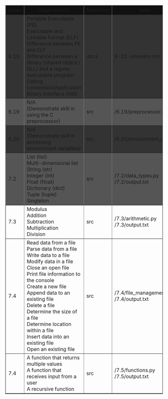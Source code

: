 <table border=1>
<thead>
  <tr bgcolor="#111">
    <th>Issue</th>
    <th>Objective(s)</th>
    <th>Directory</th>
    <th>Item</th>
  </tr>
</thead>
<tbody>
  <tr bgcolor="#333">
    <td>6.15</td>
    <td>Portable Executable (PE)<br> Executable and Linkable Format (ELF) <br>
     Difference between PE and ELF <br>
     Difference between a library (shared object / DLL) and a regular executable program <br>
     Calling convention/Application Binary Interface (ABI)</td>
    <td>docs</td>
    <td>6-15-answers.md</td>
  </tr>
  <tr bgcolor="#555">
    <td>6.19</td>
    <td>N/A <br> (Demonstrate skill in using the C preprocessor)</td>
    <td>src</td>
    <td>/6.19/preprocessor.c</td>
  </tr>
  <tr bgcolor="#333">
    <td>6.20</td>
    <td>N/A <br> (Demonstrate skill in accessing environment variables)</td>
    <td>src</td>
    <td>/6.20/environment_vars.c</td>
  </tr>
  <tr bgcolor="#555">
    <td>7.2</td>
    <td>List (list)<br>Multi-dimensional list<br>String (str)<br>Integer (int)<br>Float (float)<br>Dictionary (dict)<br>Tuple (tuple)<br>Singleton</td>
    <td>src</td>
    <td>/7.2/data_types.py<br>
    /7.2/output.txt</td>
  </tr>
  <tr>
    <td>7.3</td>
    <td>Modulus<br>Addition<br>Subtraction<br>Multiplication<br>Division</td>
    <td>src</td>
    <td>/7.3/arithmetic.py<br>/7.3/output.txt</td>
  </tr>
  <tr>
    <td>7.4</td>
    <td>Read data from a file<br>Parse data from a file<br>Write data to a file<br>Modify data in a file<br>Close an open file<br>Print file information to the console<br>Create a new file<br>Append data to an existing file<br>Delete a file<br>Determine the size of a file<br>Determine location within a file<br>Insert data into an existing file<br>Open an existing file</td>
    <td>src</td>
    <td>/7.4/file_management.py<br>/7.4/output.txt</td>
  </tr>
  <tr>
    <td>7.4</td>
    <td>A function that returns multiple values<br>A function that receives input from a user<br>A recursive function</td>
    <td>src</td>
    <td>/7.5/functions.py<br>/7.5/output.txt</td>
  </tr>
</tbody>
</table>